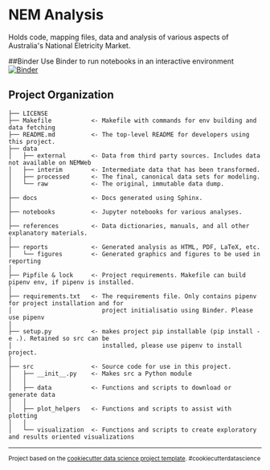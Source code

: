 NEM Analysis
==============================

Holds code, mapping files, data and analysis of various aspects of Australia's National Eletricity Market.


##Binder
Use Binder to run notebooks in an interactive environment
[![Binder](https://mybinder.org/badge_logo.svg)](https://mybinder.org/v2/gh/prakaa/nem-data-analysis/master)


Project Organization
------------

    ├── LICENSE
    ├── Makefile           <- Makefile with commands for env building and data fetching
    ├── README.md          <- The top-level README for developers using this project.
    ├── data
    │   ├── external       <- Data from third party sources. Includes data not available on NEMWeb
    │   ├── interim        <- Intermediate data that has been transformed.
    │   ├── processed      <- The final, canonical data sets for modeling.
    │   └── raw            <- The original, immutable data dump.
    │
    ├── docs               <- Docs generated using Sphinx.
    │
    ├── notebooks          <- Jupyter notebooks for various analyses.
    │
    ├── references         <- Data dictionaries, manuals, and all other explanatory materials.
    │
    ├── reports            <- Generated analysis as HTML, PDF, LaTeX, etc.
    │   └── figures        <- Generated graphics and figures to be used in reporting
    │
    ├── Pipfile & lock     <- Project requirements. Makefile can build pipenv env, if pipenv is installed.
    │
    ├── requirements.txt   <- The requirements file. Only contains pipenv for project installation and for
    │                         project initialisatio using Binder. Please use pipenv
    │
    ├── setup.py           <- makes project pip installable (pip install -e .). Retained so src can be
    │                         installed, please use pipenv to install project.
    │
    ├── src                <- Source code for use in this project.
    │   ├── __init__.py    <- Makes src a Python module
    │   │
    │   ├── data           <- Functions and scripts to download or generate data
    │   │
    │   ├── plot_helpers   <- Functions and scripts to assist with plotting
    │   │
    │   └── visualization  <- Functions and scripts to create exploratory and results oriented visualizations

--------

<p><small>Project based on the <a target="_blank" href="https://drivendata.github.io/cookiecutter-data-science/">cookiecutter data science project template</a>. #cookiecutterdatascience</small></p>
